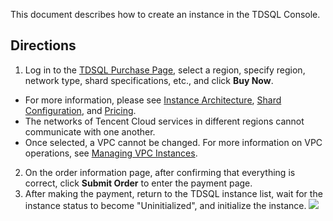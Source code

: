 This document describes how to create an instance in the TDSQL Console.

## Directions
1. Log in to the [TDSQL Purchase Page](https://console.cloud.tencent.com/dcdb/buy), select a region, specify region, network type, shard specifications, etc., and click **Buy Now**.
 - For more information, please see [Instance Architecture](https://intl.cloud.tencent.com/document/product/1042/33319), [Shard Configuration](https://intl.cloud.tencent.com/document/product/1042/33354), and [Pricing](https://intl.cloud.tencent.com/document/product/1042/35777).
 - The networks of Tencent Cloud services in different regions cannot communicate with one another.
 - Once selected, a VPC cannot be changed. For more information on VPC operations, see [Managing VPC Instances](https://intl.cloud.tencent.com/document/product/215/31805).
2. On the order information page, after confirming that everything is correct, click **Submit Order** to enter the payment page.
3. After making the payment, return to the TDSQL instance list, wait for the instance status to become "Uninitialized", and initialize the instance.
![](https://main.qcloudimg.com/raw/281815fd41334541fcae68bdca5b1895.png)
